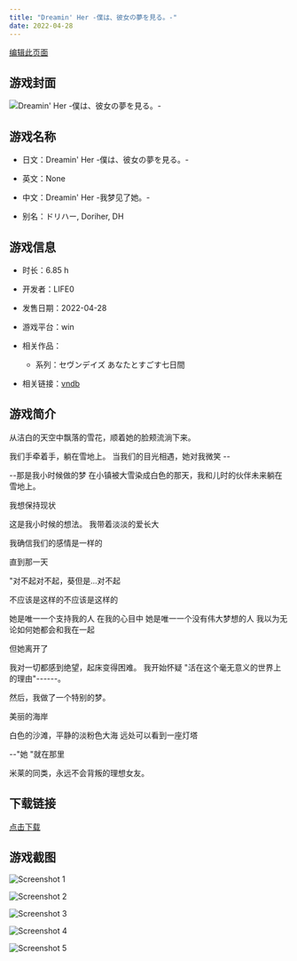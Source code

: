 ```yaml
---
title: "Dreamin' Her -僕は、彼女の夢を見る。-"
date: 2022-04-28
---
```

[编辑此页面](https://github.com/ACG-3/ADV3-source/blob/main/source/_posts/games/Dreamin%27%20Her%20-%E5%83%95%E3%81%AF%E3%80%81%E5%BD%BC%E5%A5%B3%E3%81%AE%E5%A4%A2%E3%82%92%E8%A6%8B%E3%82%8B%E3%80%82-.md)

## 游戏封面

![Dreamin' Her -僕は、彼女の夢を見る。-](https%3A//pan.timero.xyz/onedrive/img_lib_001/Dreamin%27%20Her%20-%E5%83%95%E3%81%AF%E3%80%81%E5%BD%BC%E5%A5%B3%E3%81%AE%E5%A4%A2%E3%82%92%E8%A6%8B%E3%82%8B%E3%80%82-_cover.avif)


## 游戏名称

- 日文：Dreamin' Her -僕は、彼女の夢を見る。-
- 英文：None
- 中文：Dreamin' Her -我梦见了她。-

- 别名：ドリハー, Doriher, DH


## 游戏信息

- 时长：6.85 h
- 开发者：LIFE0
- 发售日期：2022-04-28
- 游戏平台：win
- 相关作品：
   - 系列：セヴンデイズ あなたとすごす七日間

- 相关链接：[vndb](https://vndb.org/v28915)


## 游戏简介

从洁白的天空中飘落的雪花，顺着她的脸颊流淌下来。

我们手牵着手，躺在雪地上。
当我们的目光相遇，她对我微笑 --

--那是我小时候做的梦
在小镇被大雪染成白色的那天，我和儿时的伙伴未来躺在雪地上。

我想保持现状

这是我小时候的想法。
我带着淡淡的爱长大

我确信我们的感情是一样的

直到那一天

"对不起对不起，葵但是...对不起

不应该是这样的不应该是这样的

她是唯一一个支持我的人 在我的心目中 她是唯一一个没有伟大梦想的人
我以为无论如何她都会和我在一起

但她离开了

我对一切都感到绝望，起床变得困难。
我开始怀疑 "活在这个毫无意义的世界上的理由"------。

然后，我做了一个特别的梦。

美丽的海岸

白色的沙滩，平静的淡粉色大海 远处可以看到一座灯塔

--"她 "就在那里

米莱的同类，永远不会背叛的理想女友。


## 下载链接

[点击下载](https://pan.timero.xyz/onedrive/adv_lib_001/Dreamin%27%20Her%20-%E5%83%95%E3%81%AF%E3%80%81%E5%BD%BC%E5%A5%B3%E3%81%AE%E5%A4%A2%E3%82%92%E8%A6%8B%E3%82%8B%E3%80%82-)


## 游戏截图


![Screenshot 1](https%3A//pan.timero.xyz/onedrive/img_lib_001/Dreamin%27%20Her%20-%E5%83%95%E3%81%AF%E3%80%81%E5%BD%BC%E5%A5%B3%E3%81%AE%E5%A4%A2%E3%82%92%E8%A6%8B%E3%82%8B%E3%80%82-_Screenshot_1.avif)

![Screenshot 2](https%3A//pan.timero.xyz/onedrive/img_lib_001/Dreamin%27%20Her%20-%E5%83%95%E3%81%AF%E3%80%81%E5%BD%BC%E5%A5%B3%E3%81%AE%E5%A4%A2%E3%82%92%E8%A6%8B%E3%82%8B%E3%80%82-_Screenshot_2.avif)

![Screenshot 3](https%3A//pan.timero.xyz/onedrive/img_lib_001/Dreamin%27%20Her%20-%E5%83%95%E3%81%AF%E3%80%81%E5%BD%BC%E5%A5%B3%E3%81%AE%E5%A4%A2%E3%82%92%E8%A6%8B%E3%82%8B%E3%80%82-_Screenshot_3.avif)

![Screenshot 4](https%3A//pan.timero.xyz/onedrive/img_lib_001/Dreamin%27%20Her%20-%E5%83%95%E3%81%AF%E3%80%81%E5%BD%BC%E5%A5%B3%E3%81%AE%E5%A4%A2%E3%82%92%E8%A6%8B%E3%82%8B%E3%80%82-_Screenshot_4.avif)

![Screenshot 5](https%3A//pan.timero.xyz/onedrive/img_lib_001/Dreamin%27%20Her%20-%E5%83%95%E3%81%AF%E3%80%81%E5%BD%BC%E5%A5%B3%E3%81%AE%E5%A4%A2%E3%82%92%E8%A6%8B%E3%82%8B%E3%80%82-_Screenshot_5.avif)

